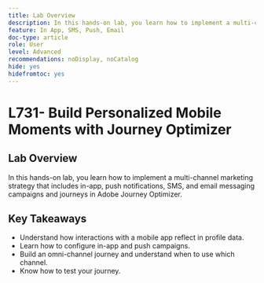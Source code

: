 ```yaml
---
title: Lab Overview
description: In this hands-on lab, you learn how to implement a multi-channel marketing strategy that includes in-app, push notifications, SMS, and email messaging campaigns and journeys in Adobe Journey Optimizer.
feature: In App, SMS, Push, Email
doc-type: article
role: User
level: Advanced
recommendations: noDisplay, noCatalog
hide: yes
hidefromtoc: yes
---
```


# L731- Build Personalized Mobile Moments with Journey Optimizer

## Lab Overview
In this hands-on lab, you learn how to implement a multi-channel marketing strategy that includes in-app, push notifications, SMS, and email messaging campaigns and journeys in Adobe Journey Optimizer.

## Key Takeaways

* Understand how interactions with a mobile app reflect in profile data.
* Learn how to configure in-app and push campaigns.
* Build an omni-channel journey and understand when to use which channel.
* Know how to test your journey.
